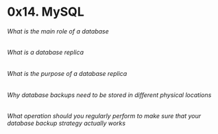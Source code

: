 # 0x14. MySQL

###### What is the main role of a database
###### What is a database replica
###### What is the purpose of a database replica
###### Why database backups need to be stored in different physical locations
###### What operation should you regularly perform to make sure that your database backup strategy actually works

